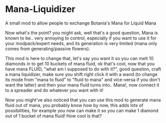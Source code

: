 # Mana-Liquidizer
A small mod to allow people to exchange Botania's Mana for Liquid Mana

Now what's the point? you might ask, well that's a good question, Mana is known to be.. very annoying to control, especially if you want to use it for your modpack/expert needs, and its generation is very limited (mana only comes from generating/passive flowers).

This mod is here to change that, let's say you want it so you can melt 10 diamonds in to get 10 buckets of mana fluid, ok that's cool, now that you have mana FLUID, "what am I supposed to do with it?", good question, craft a mana liquidizer, make sure you shift right click it with a wand (to change its mode from "mana to fluid" to "fluid to mana" and vice-versa if you don't want the latter) and then your mana fluid turns into.. Mana!, now connect it to a spreader and do whatever you want with it!

Now you might've also noticed that you can use this mod to generate mana fluid out of mana, you probably know how by now, this adds lots of possibilities, for example you now can make it so you can make 1 diamond out of 1 bucket of mana fluid! How cool is that?